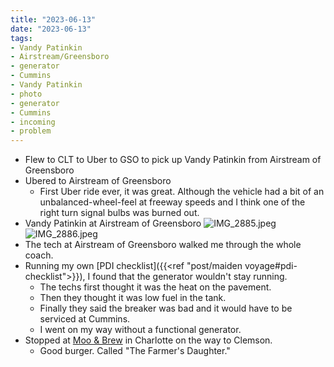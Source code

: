 ```yaml
---
title: "2023-06-13"
date: "2023-06-13"
tags:
- Vandy Patinkin
- Airstream/Greensboro
- generator
- Cummins
- Vandy Patinkin
- photo
- generator
- Cummins
- incoming
- problem
---
```

- Flew to CLT to Uber to GSO to pick up Vandy Patinkin from Airstream of Greensboro
- Ubered to Airstream of Greensboro
	- First Uber ride ever, it was great. Although the vehicle had a bit of an unbalanced-wheel-feel at freeway speeds and I think one of the right turn signal bulbs was burned out.
- Vandy Patinkin at Airstream of Greensboro
  ![IMG_2885.jpeg](/images/IMG_2885_1688173016385_0.jpeg)
  ![IMG_2886.jpeg](/images/IMG_2886_1688173025342_0.jpeg)
- The tech at Airstream of Greensboro walked me through the whole coach.
- Running my own [PDI checklist]({{<ref "post/maiden voyage#pdi-checklist">}}), I found that the generator wouldn't stay running.
	- The techs first thought it was the heat on the pavement.
	- Then they thought it was low fuel in the tank.
	- Finally they said the breaker was bad and it would have to be serviced at Cummins.
	- I went on my way without a functional generator.
- Stopped at [Moo & Brew](https://mooandbrew.com/) in Charlotte on the way to Clemson.
	- Good burger. Called "The Farmer's Daughter."
